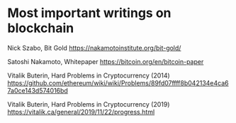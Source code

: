 Most important writings on blockchain
===

Nick Szabo, Bit Gold
https://nakamotoinstitute.org/bit-gold/

Satoshi Nakamoto, Whitepaper
https://bitcoin.org/en/bitcoin-paper

Vitalik Buterin, Hard Problems in Cryptocurrency (2014)
https://github.com/ethereum/wiki/wiki/Problems/89fd07ffff8b042134e4ca67a0ce143d574016bd

Vitalik Buterin, Hard Problems in Cryptocurrency (2019)
https://vitalik.ca/general/2019/11/22/progress.html

